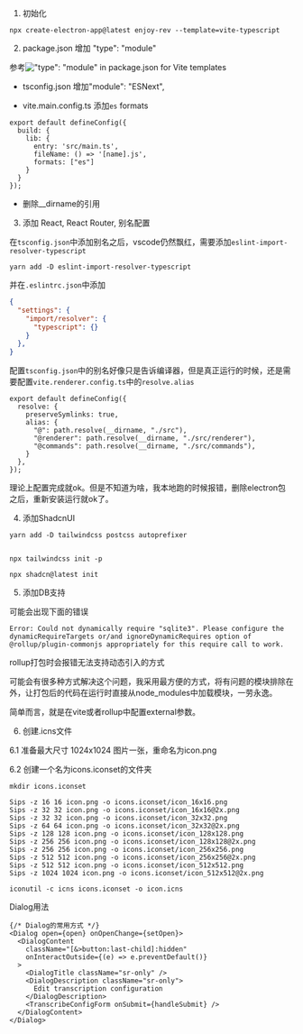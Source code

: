 1. 初始化

```shell
npx create-electron-app@latest enjoy-rev --template=vite-typescript
```

2. package.json 增加 "type": "module"

参考!["type": "module" in package.json for Vite templates](https://github.com/electron/forge/issues/3502)


* tsconfig.json 增加"module": "ESNext",

* vite.main.config.ts 添加`es` formats

```tsx
export default defineConfig({
  build: {
    lib: {
      entry: 'src/main.ts',
      fileName: () => '[name].js',
      formats: ["es"]
    }
  }
});
```

* 删除__dirname的引用

3. 添加 React, React Router, 别名配置

在`tsconfig.json`中添加别名之后，vscode仍然飘红，需要添加`eslint-import-resolver-typescript`

```shell
yarn add -D eslint-import-resolver-typescript
```

并在`.eslintrc.json`中添加

```json
{
  "settings": {
    "import/resolver": {
      "typescript": {}
    }
  },
}
```

配置`tsconfig.json`中的别名好像只是告诉编译器，但是真正运行的时候，还是需要配置`vite.renderer.config.ts`中的`resolve.alias`

```tsx
export default defineConfig({
  resolve: {
    preserveSymlinks: true,
    alias: {
      "@": path.resolve(__dirname, "./src"),
      "@renderer": path.resolve(__dirname, "./src/renderer"),
      "@commands": path.resolve(__dirname, "./src/commands"),
    }
  },
});
```

理论上配置完成就ok。但是不知道为啥，我本地跑的时候报错，删除electron包之后，重新安装运行就ok了。

4. 添加ShadcnUI

```shell
yarn add -D tailwindcss postcss autoprefixer


npx tailwindcss init -p
```

```shell
npx shadcn@latest init
```


5. 添加DB支持

可能会出现下面的错误

```
Error: Could not dynamically require "sqlite3". Please configure the dynamicRequireTargets or/and ignoreDynamicRequires option of @rollup/plugin-commonjs appropriately for this require call to work.
```

rollup打包时会报错无法支持动态引入的方式

可能会有很多种方式解决这个问题，我采用最方便的方式，将有问题的模块排除在外，让打包后的代码在运行时直接从node_modules中加载模块，一劳永逸。

简单而言，就是在vite或者rollup中配置external参数。


6. 创建.icns文件
  
6.1 准备最大尺寸 1024x1024 图片一张，重命名为icon.png

6.2 创建一个名为icons.iconset的文件夹

```shell
mkdir icons.iconset
```

```shell
Sips -z 16 16 icon.png -o icons.iconset/icon_16x16.png
Sips -z 32 32 icon.png -o icons.iconset/icon_16x16@2x.png
Sips -z 32 32 icon.png -o icons.iconset/icon_32x32.png
Sips -z 64 64 icon.png -o icons.iconset/icon_32x32@2x.png
Sips -z 128 128 icon.png -o icons.iconset/icon_128x128.png
Sips -z 256 256 icon.png -o icons.iconset/icon_128x128@2x.png
Sips -z 256 256 icon.png -o icons.iconset/icon_256x256.png
Sips -z 512 512 icon.png -o icons.iconset/icon_256x256@2x.png
Sips -z 512 512 icon.png -o icons.iconset/icon_512x512.png
Sips -z 1024 1024 icon.png -o icons.iconset/icon_512x512@2x.png
```

```shell
iconutil -c icns icons.iconset -o icon.icns
```

Dialog用法

```tsx
{/* Dialog的常用方式 */}
<Dialog open={open} onOpenChange={setOpen}>
  <DialogContent
    className="[&>button:last-child]:hidden"
    onInteractOutside={(e) => e.preventDefault()}
  >
    <DialogTitle className="sr-only" />
    <DialogDescription className="sr-only">
      Edit transcription configuration
    </DialogDescription>
    <TranscribeConfigForm onSubmit={handleSubmit} />
  </DialogContent>
</Dialog>
```